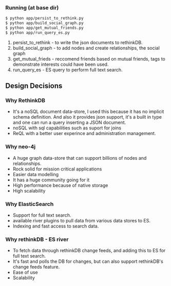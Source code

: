 ### Running (at base dir)

```bash
$ python app/persist_to_rethink.py
$ python app/build_social_graph.py
$ python app/get_mutual_friends.py
$ python app/run_query_es.py
```

1. persist_to_rethink - to write the json documents to rethinkDB.
2. build_social_graph - to add nodes and create relationships, the social graph
3. get_mutual_frieds  - reccomend friends based on mutual friends, tags to demonstrate interests could have been used.
4. run_query_es       - ES query to perform full text search.


## Design Decisions

### Why RethinkDB

- It's a noSQL document data-store, I used this because it has no implicit schema definition. And also it provides json support, it's a built in type and one can run a query inserting a JSON document.
- noSQL with sql capabilities such as suport for joins
- ReQL with a better user experince and administration management.


### Why neo-4j

- A huge graph data-store that can support billions of nodes and relationships.
- Rock solid for mission critical applications
- Easier data modelling
- It has a huge community going for it
- High performance because of native storage
- High scalability


### Why ElasticSearch

- Support for full text search.
- available river plugins to pull data from various data stores to ES.
- Indexing and fast access to search data.


### Why rethinkDB - ES river

- To fetch data through rethinkDB change feeds, and adding this to ES for full text search.
- It's fast and polls the DB for changes, but can also support rethinkDB's change feeds feature.
- Ease of use
- Scalability